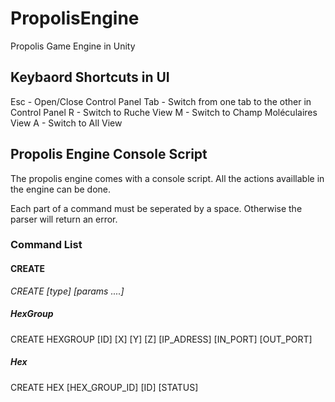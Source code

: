 # PropolisEngine

Propolis Game Engine in Unity

## Keybaord Shortcuts in UI

Esc - Open/Close Control Panel
Tab - Switch from one tab to the other in Control Panel
R - Switch to Ruche View
M - Switch to Champ Moléculaires View
A - Switch to All View

## Propolis Engine Console Script

The propolis engine comes with a console script. All the actions availlable in the engine can be done.

Each part of a command must be seperated by a space. Otherwise the parser will return an error.

### Command List

#### CREATE

  *CREATE [type] [params ....]*
  
  ##### HexGroup
  
  CREATE HEXGROUP [ID] [X] [Y] [Z] [IP_ADRESS] [IN_PORT] [OUT_PORT]
  
  ##### Hex
  
  CREATE HEX [HEX_GROUP_ID] [ID] [STATUS]
